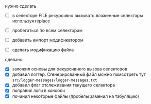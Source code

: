 нужно сделать
- [ ] в селекторе FILE рекурсивно вызывать вложенные селекторы используя replace
- [ ] пробегаться по всем селекторам
- [ ] добавить импорт модификатором
- [ ] сделать модификацию файла


сделано:
- [x] заложил основы для рекурсивного вызова селекторов
- [x] добавил логгер. Сгенерированный файл можно помсотреть тут `src/logger-messages/logger-messages.txt`
- [x] добавил флаг отслеживания текущего селектора
- [x] поправил логи в консоли
- [x] починил некоторые файлы (пробелы заменил на табуляцию)